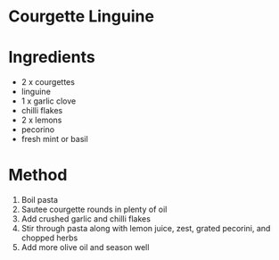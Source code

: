 # Courgette Linguine

# Ingredients

- 2 x courgettes
- linguine
- 1 x garlic clove
- chilli flakes
- 2 x lemons
- pecorino
- fresh mint or basil

# Method

1. Boil pasta
2. Sautee courgette rounds in plenty of oil
3. Add crushed garlic and chilli flakes
4. Stir through pasta along with lemon juice, zest, grated pecorini, and chopped herbs
5. Add more olive oil and season well